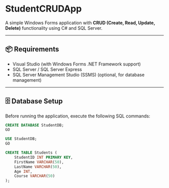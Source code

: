 # StudentCRUDApp

A simple Windows Forms application with **CRUD (Create, Read, Update, Delete)** functionality using C# and SQL Server.

---

## 📦 Requirements
- Visual Studio (with Windows Forms .NET Framework support)
- SQL Server / SQL Server Express
- SQL Server Management Studio (SSMS) (optional, for database management)

---

## 🗄️ Database Setup

Before running the application, execute the following SQL commands:

```sql
CREATE DATABASE StudentDB;
GO

USE StudentDB;
GO

CREATE TABLE Students (
    StudentID INT PRIMARY KEY,
    FirstName VARCHAR(50),
    LastName VARCHAR(50),
    Age INT,
    Course VARCHAR(50)
);
